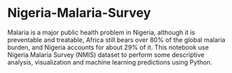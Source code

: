 # Nigeria-Malaria-Survey
Malaria is a major public health problem in Nigeria, although it is preventable and treatable, Africa still bears over 80% of the global malaria burden, and Nigeria accounts for about 29% of it. This notebook use Nigeria Malaria Survey (NMIS) dataset to perform some descriptive analysis, visualization and machine learning predictions using Python.
